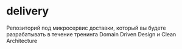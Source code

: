 # delivery
Репозиторий под микросервис доставки, который вы будете разрабатывать в течение тренинга Domain Driven Design и Clean Architecture
